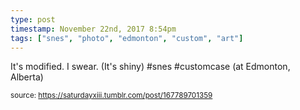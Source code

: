 ```yaml
---
type: post
timestamp: November 22nd, 2017 8:54pm
tags: ["snes", "photo", "edmonton", "custom", "art"]
---
```

<a href="https://www.instagram.com/p/Bb0siLFHdU1/ "></a>
                                                                                          
It's modified.  I swear.  (It's shiny) #snes #customcase  (at Edmonton, Alberta)
 
                                    
                
                
                
                
                                
<small>source: https://saturdayxiii.tumblr.com/post/167789701359</small>
